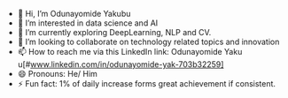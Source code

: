 - 👋 Hi, I’m Odunayomide Yakubu
- 👀 I’m interested in data science and AI
- 🌱 I’m currently exploring DeepLearning, NLP and CV. 
- 💞️ I’m looking to collaborate on technology related topics and innovation 
- 📫 How to reach me via this LinkedIn link: Odunayomide Yaku u[#www.linkedin.com/in/odunayomide-yak-703b32259]
- 😄 Pronouns: He/ Him
- ⚡ Fun fact: 1% of daily increase forms great achievement if consistent.

<!---
christian-ay/christian-ay is a ✨ special ✨ repository because its `README.md` (this file) appears on your GitHub profile.
You can click the Preview link to take a look at your changes.
--->
